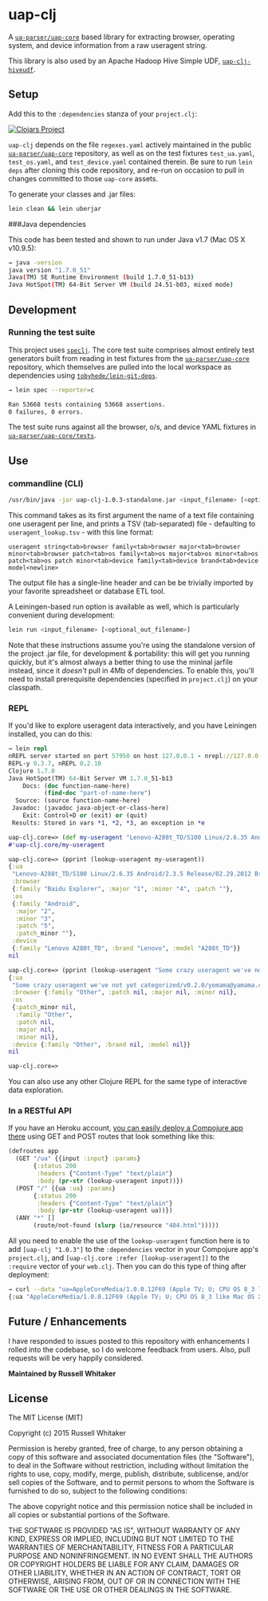 # uap-clj

A [`ua-parser/uap-core`](https://github.com/ua-parser/uap-core) based library for extracting browser, operating system, and device information from a raw useragent string.

This library is also used by an Apache Hadoop Hive Simple UDF, [`uap-clj-hiveudf`](https://github.com/russellwhitaker/uap-clj-hiveudf).

## Setup

Add this to the `:dependencies` stanza of your `project.clj`:

[![Clojars Project](http://clojars.org/uap-clj/latest-version.svg)](http://clojars.org/uap-clj)

`uap-clj` depends on the file `regexes.yaml` actively maintained in the public [`ua-parser/uap-core`](https://github.com/ua-parser/uap-core) repository,
as well as on the test fixtures `test_ua.yaml`, `test_os.yaml`, and `test_device.yaml` contained therein. Be sure to run `lein deps` after cloning this code repository, and re-run on occasion to pull in changes committed to those `uap-core` assets.

To generate your classes and .jar files:

```bash
lein clean && lein uberjar
```

###Java dependencies

This code has been tested and shown to run under Java v1.7 (Mac OS X v10.9.5):

```bash
→ java -version
java version "1.7.0_51"
Java(TM) SE Runtime Environment (build 1.7.0_51-b13)
Java HotSpot(TM) 64-Bit Server VM (build 24.51-b03, mixed mode)
```
## Development
### Running the test suite

This project uses [`speclj`](http://speclj.com). The core test suite comprises almost entirely test generators built from reading in test fixtures from the [`ua-parser/uap-core`](https://github.com/ua-parser/uap-core) repository, which themselves are pulled into the local workspace as dependencies using [`tobyhede/lein-git-deps`](https://github.com/tobyhede/lein-git-deps).

```bash
→ lein spec --reporter=c

Ran 53668 tests containing 53668 assertions.
0 failures, 0 errors.
```
The test suite runs against all the browser, o/s, and device YAML fixtures in [`ua-parser/uap-core/tests`](https://github.com/ua-parser/uap-core/blob/master/tests).

## Use

### commandline (CLI)

```bash
/usr/bin/java -jar uap-clj-1.0.3-standalone.jar <input_filename> [<optional_out_filename>]
```

This command takes as its first argument the name of a text file containing one useragent per line, and prints a TSV (tab-separated) file - defaulting to `useragent_lookup.tsv` - with this line format:

`useragent string<tab>browser family<tab>browser major<tab>browser minor<tab>browser patch<tab>os family<tab>os major<tab>os minor<tab>os patch<tab>os patch minor<tab>device family<tab>device brand<tab>device model<newline>`

The output file has a single-line header and can be be trivially imported by your favorite spreadsheet or database ETL tool.

A Leiningen-based run option is available as well, which is particularly convenient during development:

```bash
lein run <input_filename> [<optional_out_filename>]
```

Note that these instructions assume you're using the standalone version of the project .jar file, for development & portability: this will get you running quickly, but it's almost always a better thing to use the mininal jarfile instead, since it _doesn't_ pull in 4Mb of dependencies. To enable this, you'll need to install prerequisite dependencies (specified in `project.clj`) on your classpath.

### REPL

If you'd like to explore useragent data interactively, and you have Leiningen installed, you can do this:

```clojure
→ lein repl
nREPL server started on port 57950 on host 127.0.0.1 - nrepl://127.0.0.1:57950
REPL-y 0.3.7, nREPL 0.2.10
Clojure 1.7.0
Java HotSpot(TM) 64-Bit Server VM 1.7.0_51-b13
    Docs: (doc function-name-here)
          (find-doc "part-of-name-here")
  Source: (source function-name-here)
 Javadoc: (javadoc java-object-or-class-here)
    Exit: Control+D or (exit) or (quit)
 Results: Stored in vars *1, *2, *3, an exception in *e

uap-clj.core=> (def my-useragent "Lenovo-A288t_TD/S100 Linux/2.6.35 Android/2.3.5 Release/02.29.2012 Browser/AppleWebkit533.1 Mobile Safari/533.1 FlyFlow/1.4")
#'uap-clj.core/my-useragent

uap-clj.core=> (pprint (lookup-useragent my-useragent))
{:ua
 "Lenovo-A288t_TD/S100 Linux/2.6.35 Android/2.3.5 Release/02.29.2012 Browser/AppleWebkit533.1 Mobile Safari/533.1 FlyFlow/1.4",
 :browser
 {:family "Baidu Explorer", :major "1", :minor "4", :patch ""},
 :os
 {:family "Android",
  :major "2",
  :minor "3",
  :patch "5",
  :patch_minor ""},
 :device
 {:family "Lenovo A288t_TD", :brand "Lenovo", :model "A288t_TD"}}
nil

uap-clj.core=> (pprint (lookup-useragent "Some crazy useragent we've not yet categorized/v0.2.0/yomama@yamama.co.jp"))
{:ua
 "Some crazy useragent we've not yet categorized/v0.2.0/yomama@yamama.co.jp",
 :browser {:family "Other", :patch nil, :major nil, :minor nil},
 :os
 {:patch_minor nil,
  :family "Other",
  :patch nil,
  :major nil,
  :minor nil},
 :device {:family "Other", :brand nil, :model nil}}
nil

uap-clj.core=>
```
You can also use any other Clojure REPL for the same type of interactive data exploration.

### In a RESTful API

If you have an Heroku account, [you can easily deploy a Compojure app there](https://devcenter.heroku.com/articles/getting-started-with-clojure) using GET and POST
routes that look something like this:

```clojure
(defroutes app
  (GET "/ua" {{input :input} :params}
       {:status 200
        :headers {"Content-Type" "text/plain"}
        :body (pr-str (lookup-useragent input))})
  (POST "/" {{ua :ua} :params}
       {:status 200
        :headers {"Content-Type" "text/plain"}
        :body (pr-str (lookup-useragent ua))})
  (ANY "*" []
       (route/not-found (slurp (io/resource "404.html")))))
```
All you need to enable the use of the `lookup-useragent` function here is to add
`[uap-clj "1.0.3"]` to the `:dependencies` vector in your Compojure app's `project.clj`,
and `[uap-clj.core :refer [lookup-useragent]]` to the `:require` vector of your `web.clj`.
Then you can do this type of thing after deployment:

```bash
→ curl --data "ua=AppleCoreMedia/1.0.0.12F69 (Apple TV; U; CPU OS 8_3 like Mac OS X; en_us)" http://<your_app>.herokuapp.com
{:ua "AppleCoreMedia/1.0.0.12F69 (Apple TV; U; CPU OS 8_3 like Mac OS X; en_us)", :browser {:family "Other", :patch nil, :major nil, :minor nil}, :os {:family "ATV OS X", :major "", :minor "", :patch "", :patch_minor ""}, :device {:family "AppleTV", :brand "Apple", :model "AppleTV"}}
```

## Future / Enhancements

I have responded to issues posted to this repository with enhancements I rolled into the codebase, so I do welcome feedback from users. Also, pull requests will be very happily considered.

__Maintained by Russell Whitaker__

## License

The MIT License (MIT)

Copyright (c) 2015 Russell Whitaker

Permission is hereby granted, free of charge, to any person obtaining a copy
of this software and associated documentation files (the "Software"), to deal
in the Software without restriction, including without limitation the rights
to use, copy, modify, merge, publish, distribute, sublicense, and/or sell
copies of the Software, and to permit persons to whom the Software is
furnished to do so, subject to the following conditions:

The above copyright notice and this permission notice shall be included in
all copies or substantial portions of the Software.

THE SOFTWARE IS PROVIDED "AS IS", WITHOUT WARRANTY OF ANY KIND, EXPRESS OR
IMPLIED, INCLUDING BUT NOT LIMITED TO THE WARRANTIES OF MERCHANTABILITY,
FITNESS FOR A PARTICULAR PURPOSE AND NONINFRINGEMENT. IN NO EVENT SHALL THE
AUTHORS OR COPYRIGHT HOLDERS BE LIABLE FOR ANY CLAIM, DAMAGES OR OTHER
LIABILITY, WHETHER IN AN ACTION OF CONTRACT, TORT OR OTHERWISE, ARISING FROM,
OUT OF OR IN CONNECTION WITH THE SOFTWARE OR THE USE OR OTHER DEALINGS IN
THE SOFTWARE.
